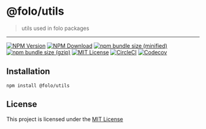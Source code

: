# @folo/utils

> utils used in folo packages

<hr />

<!-- prettier-ignore-start -->
[![NPM Version](https://img.shields.io/npm/v/@folo/utils.svg)](https://www.npmjs.com/package/@folo/utils)
[![NPM Download](https://img.shields.io/npm/dt/@folo/utils.svg)](https://www.npmjs.com/package/@folo/utils)
[![npm bundle size (minified)](https://img.shields.io/bundlephobia/min/react.svg)](https://www.npmjs.com/package/@folo/utils)
[![npm bundle size (gzip)](https://img.shields.io/bundlephobia/minzip/react.svg)](https://www.npmjs.com/package/@folo/utils)
[![MIT License](https://img.shields.io/github/license/mashape/apistatus.svg)](https://github.com/jalal246/folo/blob/master/LICENSE)
[![CircleCI](https://circleci.com/gh/jalal246/folo/tree/master.svg?style=svg)](https://circleci.com/gh/jalal246/folo/tree/master)
[![Codecov](https://img.shields.io/codecov/c/github/jalal246/folo.svg)](https://codecov.io/gh/jalal246/folo)
<!-- prettier-ignore-end -->

## Installation

```
npm install @folo/utils
```

## License

This project is licensed under the [MIT License](https://github.com/jalal246/folo/blob/master/LICENSE)
